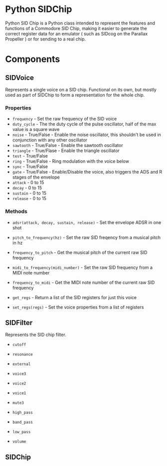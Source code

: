 # Python SIDChip

Python SID Chip is a Python class intended to represent the features and functions of a Commodore SID Chip, making it easier to generate the correct register data for an emulator ( such as SIDcog on the Parallax Propeller ) or for sending to a real chip.

# Components

## SIDVoice

Represents a single voice on a SID chip. Functional on its own, but mostly used as part of SIDChip to form a representation for the whole chip.

### Properties

* `frequency` - Set the raw frequency of the SID voice
* `duty_cycle` - The the duty cycle of the pulse oscillator, half of the max value is a square wave
* `noise` - True/False - Enable the noise oscillator, this shouldn't be used in conjunction with any other oscillator
* `sawtooth` - True/False - Enable the sawtooth oscillator
* `triangle` - True/Flase - Enable the triangle oscillator
* `test` - True/False
* `ring` - True/False - Ring modulation with the voice below
* `sync` - True/False
* `gate` - True/False - Enable/Disable the voice, also triggers the ADS and R stages of the envelope
* `attack` - 0 to 15
* `decay` - 0 to 15
* `sustain` - 0 to 15
* `release` - 0 to 15

### Methods

* `adsr(attack, decay, sustain, release)` - Set the envelope ADSR in one shot
* `pitch_to_frequency(hz)` - Set the raw SID freqency from a musical pitch in hz
* `frequency_to_pitch` - Get the musical pitch of the current raw SID frequency
* `midi_to_frequency(midi_number)` - Set the raw SID frequency from a MIDI note number
* `frequency_to_midi` - Get the MIDI note number of the current raw SID frequency

* `get_regs` - Return a list of the SID registers for just this voice
* `set_regs(regs)` - Set the voice properties from a list of registers

## SIDFilter

Represents the SID chip filter. 

* `cutoff`
* `resonance`
* `external`
* `voice3`
* `voice2`
* `voice1`
* `mute3`
* `high_pass`
* `band_pass`
* `low_pass`

* `volume`

## SIDChip